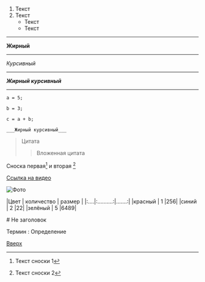 <a id="anchor"></a>


1. Текст
2. Текст
   * Текст   
   * Текст 
---  
  __Жирный__

---
_Курсивный_

---
___Жирный курсивный___

---

```
a = 5;

b = 3;

c = a + b;

```
    ___Жирный курсивный___

>Цитата
>> Вложенная цитата

Сноска первая[^1] и вторая [^2]

[Ссылка на видео](https://chat.deepseek.com/a/chat/s/ba847c01-3340-495c-9093-954c3214b30d)

[^1]: Текст сноски 1

[^2]: Текст сноски 2

![Фото](C:\Users\Студент\Desktop\gitTestLaptev\1.png)

|Цвет | количество | размер |
|:....|:..........:|.......:|
|красный | 1 |256|
|синий   | 2 |22|
|зелёный | 5 |6489|

\# Не заголовок 

Термин 
: Определение

[Вверх](#anchor)






